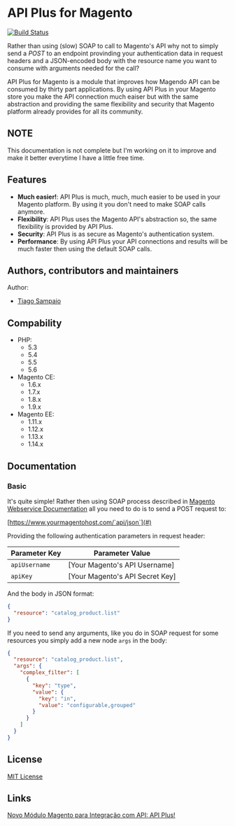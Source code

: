 # API Plus for Magento

[![Build Status](https://travis-ci.org/tiagosampaio/ApiPlus.svg?branch=master)](https://travis-ci.org/tiagosampaio/ApiPlus)

Rather than using (slow) SOAP to call to Magento's API why not to simply send a *POST* to an endpoint provinding your authentication data in request headers and a JSON-encoded body with the resource name you want to consume with arguments needed for the call?

API Plus for Magento is a module that improves how Magendo API can be consumed by thirty part applications. By using API Plus in your Magento store you make the API connection much eaiser but with the same abstraction and providing the same flexibility and security that Magento platform already provides for all its community.

## NOTE

This documentation is not complete but I'm working on it to improve and make it better everytime I have a little free time.

## Features

- **Much easier!**: API Plus is much, much, much easier to be used in your Magento platform. By using it you don't need to make SOAP calls anymore.
- **Flexibility**: API Plus uses the Magento API's abstraction so, the same flexibility is provided by API Plus.
- **Security**: API Plus is as secure as Magento's authentication system.
- **Performance**: By using API Plus your API connections and results will be much faster then using the default SOAP calls.

## Authors, contributors and maintainers

Author:
- [Tiago Sampaio](http://tiagosampaio.com)

## Compability

- PHP: 
  - 5.3
  - 5.4
  - 5.5
  - 5.6
- Magento CE: 
  - 1.6.x
  - 1.7.x
  - 1.8.x
  - 1.9.x
- Magento EE: 
  - 1.11.x
  - 1.12.x
  - 1.13.x
  - 1.14.x

## Documentation

### Basic

It's quite simple! Rather then using SOAP process described in [Magento Webservice Documentation](http://devdocs.magento.com/guides/m1x/api/soap/introduction.html) all you need to do is to send a POST request to:

[https://www.yourmagentohost.com/`api/json`](#)

Providing the following authentication parameters in request header:

Parameter Key | Parameter Value
--- | ---
`apiUsername` | [Your Magento's API Username]
`apiKey` | [Your Magento's API Secret Key]

And the body in JSON format:

```json
{
  "resource": "catalog_product.list"
}
```

If you need to send any arguments, like you do in SOAP request for some resources you simply add a new node `args` in the body:

```json
{
  "resource": "catalog_product.list",
  "args": {
    "complex_filter": [
      {
        "key": "type",
        "value": {
          "key": "in",
          "value": "configurable,grouped"
        }
      }
    ]
  }
}
```


## License

[MIT License](LICENSE.txt)

## Links

[Novo Módulo Magento para Integração com API: API Plus!](http://tiagosampaio.com/novo-modulo-magento-para-integracao-com-api-api-plus/)
